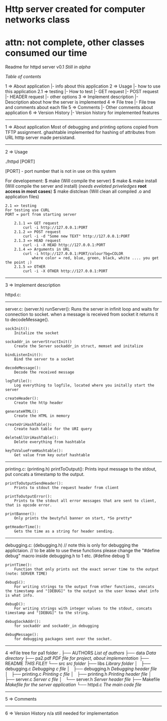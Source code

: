 # Http server created for computer networks class 

# attn: not complete, other classes consumed our time

Readme for httpd server v0.1 *Still in alpha*

  *Table of contents*

1 => About application
	|- info about this application
2 => Usage
	|- how to use this application
	2.1 => testing
		|- How to test
		|- GET request
		|- POST request
		|- HEADER request
		|- other options
3 => Implement description
	|- Description about how the server is implemented
4 => File tree
	|- File tree and comments about each file
5 => Comments
	|- Other comments about application
6 => Version History
	|- Version history for implemented features


---------------------------------------------------------------
1 => About application
Most of debugging and printing options copied from TFTP assignment.
ghashtable implemented for hashing of attributes from URL
htttp server made persistand.

---------------------------------------------------------------
2 => Usage

./httpd [PORT]

[PORT] - port number that is not in use on this system

For developement:
	$ make                (Will compile the server)
	$ make & make install (Will compile the server and install) (*needs evelated priveledges* **root access in most cases**)
	$ make distclean	  (Will clean all compiled .o and application files)

	2.1 => testing
	For testing use CURL
	PORT = port from starting server

		2.1.1 => GET request
			curl -i http://127.0.0.1:PORT
		2.1.2 => POST request
			curl -i -d "Some new TEXT" http://127.0.0.1:PORT
		2.1.3 => HEAD request
			curl -i -X HEAD http://127.0.0.1:PORT
		2.1.4 => Arguments in URL
			curl -i http://127.0.0.1:PORT/colour?bg=COLOR
				where color = red, blue, green, black, white .... you get the point ;)
		2.1.5 => OTHER
			curl -i -X OTHER http://127.0.0.1:PORT

---------------------------------------------------------------
3 => Implement description

httpd.c: 
	
--------------------------
server.c: (server.h)
	runServer():
		Runs the server in infinit loop and waits for connection to socket.
		when a message is received from socket it returns it to decodeMessage().

	sockInit():
		Initalize the socket

	sockaddr_in serverStructInit()
		Create the Server sockaddr_in struct, memset and initalize

	bindListenInit():
		Bind the server to a socket

	decodeMessage():
		Decode the received message

	logToFile():
		Log everything to logfile, located where you initally start the server

	createHeader():
		Create the http header

	generateHTML():
		Create the HTML in memory

	createUriHashTable():
		Create hash table for the URI query

	deleteAllUriHashTable():
		Delete everything from hashtable

	keyToValueFromHashtable():
		Get value from key outof hashtable
--------------------------
printing.c: (printing.h)
	printToOutput():
		Prints input message to the stdout, put concats a timestamp to the output.

	printToOutputSendHeader():
		Prints to stdout the request header from client

	printToOutputError():
		Prints to the stdout all error messages that are sent to client, that is opcode error.

	printBanner():
		Only prints the beutyful banner on start, *So pretty*

	getHeaderTime():
		Gets the time as a string for header sending.
--------------------------
debugging.c: (debugging.h)  // note this is only for debugging the applictaion.
	// to be able to use these functions please change the "#define debug" macro inside debugging.h to 1 etc. (#define debug 1)

	printTime():
		Function that only prints out the exact server time to the output (note: SERVER TIME)

	debugS():
		For writing strings to the output from other functions, concats the timestamp and "[DEBUG]" to the output so the user knows what info is what info.

	debugD():
		For writing strings with integer values to the stdout, concats timestamp and "[DEBUG]" to the string.

	debugSockAddr():
		for sockaddr and sockaddr_in debugging

	debugMessage():
		for debugging packages sent over the socket.

---------------------------------------------------------------
4 =>File tree for pa1 folder
.
├── AUTHORS		*List of authors*
├── data		*Data directory*
├── pa2.pdf		*PDF file for project, about implementation*
├── README		*THIS FILE!!*
└── src			*src folder*
    ├── libs		*Library folder*
    │   ├── debugging.c	*Debugging c file*
    │   ├── debugging.h *Debugging header file*
    │   ├── printing.c	*Printing c file*
    │   ├── printing.h	*Printing header file*
    │   ├── server.c	*Server c file*
    │   └── server.h	*Server header file*
    ├── Makefile	*Makefile for the server application*
    └── httpd.c		*The main code file*

---------------------------------------------------------------
5 => Comments


---------------------------------------------------------------
6 => Version History
n/a still needed for implementation
